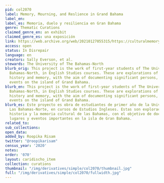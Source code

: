 ```yaml
---
pid: col2070
label: Memory, Mourning, and Reslience in Grand Bahama
label_en:
label_es: Memoria, duelo y resiliencia en Gran Bahama
genre: Thematic Curations
claimed_genre_en: an exhibit
claimed_genre_es: una exposición
link: https://web.archive.org/web/20210127055315/https://culturalmemorybahamas.com/
access: open
status: In Disrepair
language: en
creators: Sally Everson, et al.
stewards: The University of The Bahamas-North
blurb_orig: This project is the work of first-year students of The University of The
  Bahamas-North, in English Studies courses. These are explorations of Bahamian cultural
  history and memory, with the aim of documenting significant persons, places, and
  events on the island of Grand Bahama.
blurb_en: This project is the work of first-year students of The University of The
  Bahamas-North, in English Studies courses. These are explorations of Bahamian cultural
  history and memory, with the aim of documenting significant persons, places, and
  events on the island of Grand Bahama.
blurb_es: Este proyecto es obra de estudiantes de primer año de la Universidad de
  Las Bahamas-Norte, en cursos de Estudios Ingleses. Estas son exploraciones de la
  historia y la memoria cultural de las Bahamas, con el objetivo de documentar personas,
  lugares y eventos importantes en la isla de Gran Bahama.
related_to:
sub_collections:
open_data:
added_by: Roopika Risam
twitter: "@roopikarisam"
census_year: '2020'
notes:
order: '070'
layout: caridischo_item
collection: curations
thumbnail: "/img/derivatives/simple/col2070/thumbnail.jpg"
full: "/img/derivatives/simple/col2070/fullwidth.jpg"
---
```

